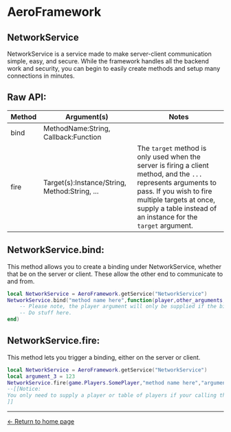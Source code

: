 
# AeroFramework

## NetworkService
NetworkService is a service made to make server-client communication simple, easy, and secure.  While the framework handles all the backend work and security, you can begin to easily create methods and setup many connections in minutes.
## Raw API:

| Method | Argument(s) | Notes |
|--|--|--|
| bind | MethodName:String, Callback:Function |
| fire | Target(s):Instance/String, Method:String, ... | The `target` method is only used when the server is firing a client method, and the `...` represents arguments to pass.  If you wish to fire multiple targets at once, supply a table instead of an instance for the `target` argument. |
## NetworkService.bind:
This method allows you to create a binding under NetworkService, whether that be on the server or client.  These allow the other end to communicate to and from.
```lua
local NetworkService = AeroFramework.getService("NetworkService")
NetworkService.bind("method name here",function(player,other_arguments,etc,etc2)
	-- Please note, the player argument will only be supplied if the binding is server-sided.
	-- Do stuff here.
end)
```
## NetworkService.fire:
This method lets you trigger a binding, either on the server or client.  
```lua
local NetworkService = AeroFramework.getService("NetworkService")
local argument_3 = 123
NetworkService.fire(game.Players.SomePlayer,"method name here","argument 1",{"argument 2"},argument_3)
--[[Notice:
You only need to supply a player or table of players if your calling the fire method on the server.
]]
```

---
[← Return to home page](https://madonox.github.io/AeroFramework/)
